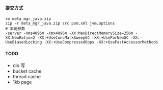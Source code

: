  #### 提交方式

```shell
rm meta_mgr_java.zip
zip -r meta_mgr_java.zip src pom.xml jvm.options
# 本地参数
-server -Xms4096m -Xmx4096m -XX:MaxDirectMemorySize=256m -XX:NewRatio=2 -XX:+UseConcMarkSweepGC -XX:+UseParNewGC -XX:-UseBiasedLocking -XX:+UseCompressedOops -XX:+UseFastAccessorMethods

```

#### TODO

- dio 写
- bucket cache
- thread cache
- 1kb page

